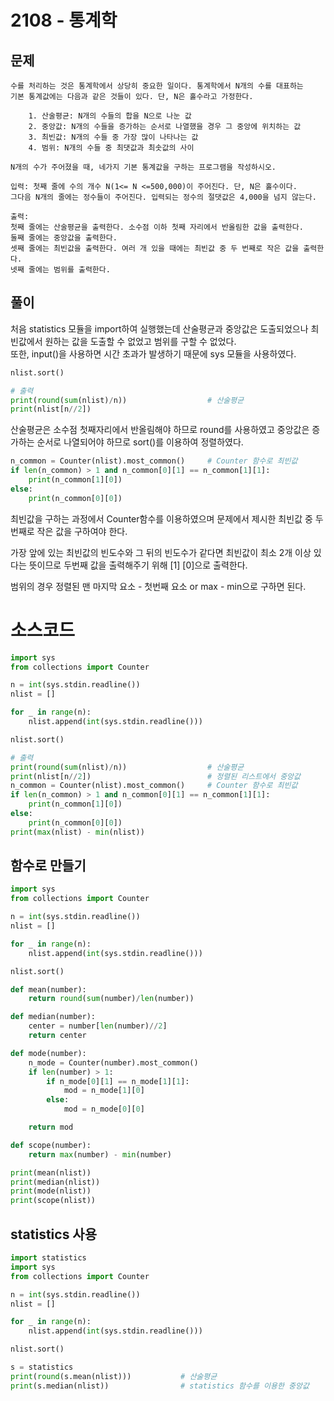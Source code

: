 # 2108 - 통계학
## 문제
```
수를 처리하는 것은 통계학에서 상당히 중요한 일이다. 통계학에서 N개의 수를 대표하는
기본 통계값에는 다음과 같은 것들이 있다. 단, N은 홀수라고 가정한다.

    1. 산술평균: N개의 수들의 합을 N으로 나눈 값
    2. 중앙값: N개의 수들을 증가하는 순서로 나열했을 경우 그 중앙에 위치하는 값
    3. 최빈값: N개의 수들 중 가장 많이 나타나는 값
    4. 범위: N개의 수들 중 최댓값과 최솟값의 사이

N개의 수가 주어졌을 때, 네가지 기본 통계값을 구하는 프로그램을 작성하시오.

입력: 첫째 줄에 수의 개수 N(1<= N <=500,000)이 주어진다. 단, N은 홀수이다.
그다음 N개의 줄에는 정수들이 주어진다. 입력되는 정수의 절댓값은 4,000을 넘지 않는다.

출력:
첫째 줄에는 산술평균을 출력한다. 소수점 이하 첫째 자리에서 반올림한 값을 출력한다.
둘째 줄에는 중앙값을 출력한다.
셋째 줄에는 최빈값을 출력한다. 여러 개 있을 때에는 최빈값 중 두 번째로 작은 값을 출력한다.
넷째 줄에는 범위를 출력한다.
```

## 풀이
처음 statistics 모듈을 import하여 실행했는데 산술평균과 중앙값은 도출되었으나
최빈값에서 원하는 값을 도출할 수 없었고 범위를 구할 수 없었다.   
또한, input()을 사용하면 시간 초과가 발생하기 때문에 sys 모듈을 사용하였다.


```python
nlist.sort()

# 출력
print(round(sum(nlist)/n))                  # 산술평균
print(nlist[n//2])
```
산술평균은 소수점 첫째자리에서 반올림해야 하므로 round를 사용하였고
중앙값은 증가하는 순서로 나열되어야 하므로 sort()를 이용하여 정렬하였다.

```python
n_common = Counter(nlist).most_common()     # Counter 함수로 최빈값
if len(n_common) > 1 and n_common[0][1] == n_common[1][1]:
    print(n_common[1][0])
else:
    print(n_common[0][0])
```

최빈값을 구하는 과정에서 Counter함수를 이용하였으며 문제에서 제시한 최빈값 중 두번째로 작은 값을 구하여야 한다.

가장 앞에 있는 최빈값의 빈도수와 그 뒤의 빈도수가 같다면 최빈값이 최소 2개 이상 있다는 뜻이므로
두번째 값을 출력해주기 위해 [1] [0]으로 출력한다.

범위의 경우 정렬된 맨 마지막 요소 - 첫번째 요소 or max - min으로 구하면 된다.

# 소스코드
```python
import sys
from collections import Counter

n = int(sys.stdin.readline())
nlist = []

for _ in range(n):
    nlist.append(int(sys.stdin.readline()))

nlist.sort()

# 출력
print(round(sum(nlist)/n))                  # 산술평균
print(nlist[n//2])                          # 정렬된 리스트에서 중앙값
n_common = Counter(nlist).most_common()     # Counter 함수로 최빈값
if len(n_common) > 1 and n_common[0][1] == n_common[1][1]:
    print(n_common[1][0])
else:
    print(n_common[0][0])
print(max(nlist) - min(nlist))
```


## 함수로 만들기
```python
import sys
from collections import Counter

n = int(sys.stdin.readline())
nlist = []

for _ in range(n):
    nlist.append(int(sys.stdin.readline()))

nlist.sort()

def mean(number):
    return round(sum(number)/len(number))

def median(number):
    center = number[len(number)//2]
    return center

def mode(number):
    n_mode = Counter(number).most_common()
    if len(number) > 1:
        if n_mode[0][1] == n_mode[1][1]:
            mod = n_mode[1][0]
        else:
            mod = n_mode[0][0]

    return mod

def scope(number):
    return max(number) - min(number)

print(mean(nlist))
print(median(nlist))
print(mode(nlist))
print(scope(nlist))
```

## statistics 사용
```python
import statistics
import sys
from collections import Counter

n = int(sys.stdin.readline())
nlist = []

for _ in range(n):
    nlist.append(int(sys.stdin.readline()))

nlist.sort()

s = statistics
print(round(s.mean(nlist)))           # 산술평균
print(s.median(nlist))                # statistics 함수를 이용한 중앙값
```
